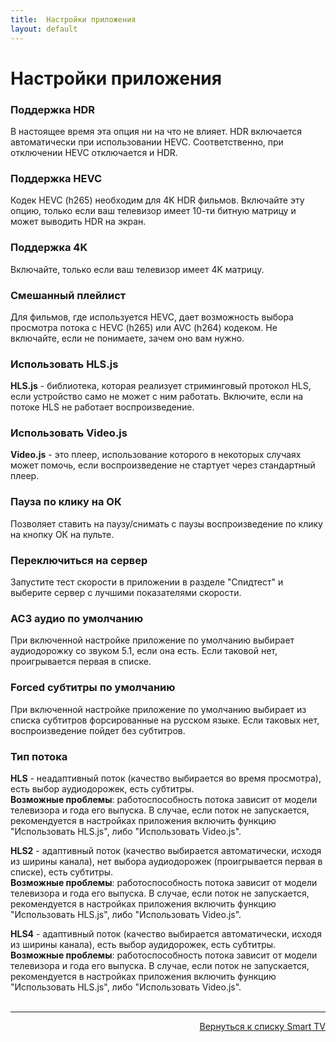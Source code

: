 ```yaml
---
title:  Настройки приложения
layout: default
---
```


# Настройки приложения

### Поддержка HDR
В настоящее время эта опция ни на что не влияет. HDR включается автоматически при использовании HEVC. Соответственно, при отключении HEVC отключается и HDR.

### Поддержка HEVC
Кодек HEVC (h265) необходим для 4K HDR фильмов. Включайте эту опцию, только если ваш телевизор имеет 10-ти битную матрицу и может выводить HDR на экран.

### Поддержка 4K
Включайте, только если ваш телевизор имеет 4K матрицу.

### Смешанный плейлист
Для фильмов, где используется HEVC, дает возможность выбора просмотра потока с HEVC (h265) или AVC (h264) кодеком. Не включайте, если не понимаете, зачем оно вам нужно.

### Использовать HLS.js
**HLS.js** - библиотека, которая реализует стриминговый протокол HLS, если устройство само не может c ним работать. Включите, если на потоке HLS не работает воспроизведение.

### Использовать Video.js
**Video.js** - это плеер, использование которого в некоторых случаях может помочь, если воспроизведение не стартует через стандартный плеер.

### Пауза по клику на ОК
Позволяет ставить на паузу/снимать с паузы воспроизведение по клику на кнопку ОК на пульте.

### Переключиться на сервер
Запустите тест скорости в приложении в разделе "Спидтест" и выберите сервер с лучшими показателями скорости.

### AC3 аудио по умолчанию
При включенной настройке приложение по умолчанию выбирает аудиодорожку со звуком 5.1, если она есть. Если таковой нет, проигрывается первая в списке.

### Forced субтитры по умолчанию
При включенной настройке приложение по умолчанию выбирает из списка субтитров форсированные на русском языке. Если таковых нет, воспроизведение пойдет без субтитров.

### Тип потока
**HLS** - неадаптивный поток (качество выбирается во время просмотра), есть выбор аудиодорожек, есть субтитры.  
**Возможные проблемы**: работоспособность потока зависит от модели телевизора и года его выпуска. В случае, если поток не запускается, рекомендуется в настройках приложения включить функцию "Использовать HLS.js", либо "Использовать Video.js".

**HLS2** - адаптивный поток (качество выбирается автоматически, исходя из ширины канала), нет выбора аудиодорожек (проигрывается первая в списке), есть субтитры.  
**Возможные проблемы**: работоспособность потока зависит от модели телевизора и года его выпуска. В случае, если поток не запускается, рекомендуется в настройках приложения включить функцию "Использовать HLS.js", либо "Использовать Video.js".

**HLS4** - адаптивный поток (качество выбирается автоматически, исходя из ширины канала), есть выбор аудидорожек, есть субтитры.  
**Возможные проблемы**: работоспособность потока зависит от модели телевизора и года его выпуска. В случае, если поток не запускается, рекомендуется в настройках приложения включить функцию "Использовать HLS.js", либо "Использовать Video.js".<br><br>



---
<p align="right"><a href="https://lazykpub.github.io/Lazykpub/pages/smarttv">Вернуться к списку Smart TV</a></p>
